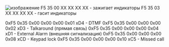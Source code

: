 ![изображение](https://user-images.githubusercontent.com/90838159/185222714-a6b202db-6d86-4670-9cb8-5dfcd998d782.png)
F5 35 00 XX XX XX XX - зажигает индикаторы
F5 35 03 XX XX XX XX - гасит индикаторы

0xF5 0x35 0x00 0x00 0x00 0x01 xD4 -  DTMF
0xF5 0x35 0x00 0x00 0x00 0x02 xD3 -  Talkaround (прямая связь)
0xF5 0x35 0x00 0x00 0x00 0x04 xD1 -  External Alarm (внешняя сигнализация)
0xF5 0x35 0x00 0x00 0x00 0x08 xCD -  Keypad lock
0xF5 0x35 0x00 0x00 0x00 0x10 xC5 -  Missed call

